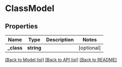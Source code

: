 # ClassModel

## Properties
Name | Type | Description | Notes
------------ | ------------- | ------------- | -------------
**_class** | **string** |  | [optional] 

[[Back to Model list]](../../README.md#documentation-for-models) [[Back to API list]](../../README.md#documentation-for-api-endpoints) [[Back to README]](../../README.md)


